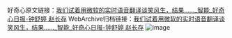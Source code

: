好奇心原文链接：[我们试着用微软的实时语音翻译谈笑风生，结果……_智能_好奇心日报-钟舒婷 赵长存](https://www.qdaily.com/articles/9614.html)
WebArchive归档链接：[我们试着用微软的实时语音翻译谈笑风生，结果……_智能_好奇心日报-钟舒婷 赵长存](http://web.archive.org/web/20190623154625/https://www.qdaily.com/articles/9614.html)
![image](http://ww3.sinaimg.cn/large/007d5XDply1g3vfxrtf14j30u0451e81)